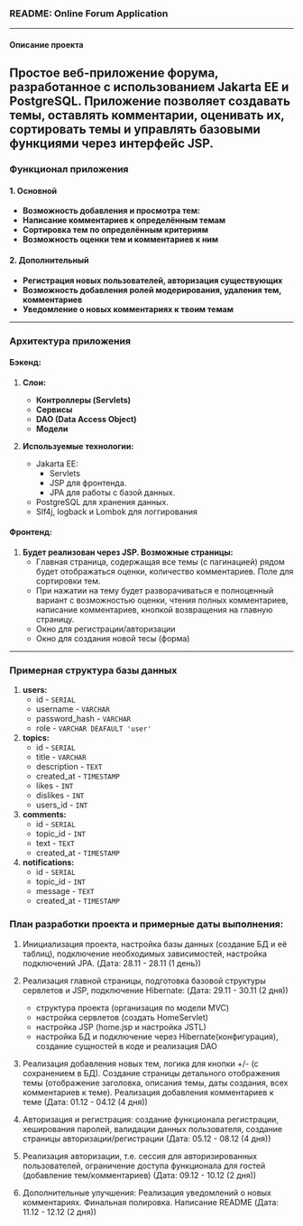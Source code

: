 ### **README: Online Forum Application**

---

#### **Описание проекта**
Простое веб-приложение форума, разработанное с использованием Jakarta EE и PostgreSQL. Приложение позволяет создавать темы,
оставлять комментарии, оценивать их, сортировать темы и управлять базовыми функциями через интерфейс JSP.
---

### **Функционал приложения**

#### 1. **Основной**
- **Возможность добавления и просмотра тем:**
- **Написание комментариев к определённым темам**
- **Сортировка тем по определённым критериям**
- **Возможность оценки тем и комментариев к ним**

#### 2. **Дополнительный**
- **Регистрация новых пользователей, авторизация существующих**
- **Возможность добавления ролей модерирования, удаления тем, комментариев**
- **Уведомление о новых комментариях к твоим темам**
---

### **Архитектура приложения**

#### **Бэкенд:**
1. **Слои:**
    - **Контроллеры (Servlets)**
    - **Сервисы**
    - **DAO (Data Access Object)**
    - **Модели**

2. **Используемые технологии:**
    - Jakarta EE:
        - Servlets
        - JSP для фронтенда.
        - JPA для работы с базой данных.
    - PostgreSQL для хранения данных.
    - Slf4j, logback и Lombok для логгирования

#### **Фронтенд:**
1. **Будет реализован через JSP. Возможные страницы:**
    - Главная страница, содержащая все темы (с пагинацией) рядом будет отображаться оценки, количество комментариев. Поле для сортировки тем.
    - При нажатии на тему будет разворачиваться е полноценный вариант с возможностью оценки, чтения полных комментариев, написание комментариев, кнопкой возвращения на главную страницу.
    - Окно для регистрации/авторизации
    - Окно для создания новой тесы (форма)
---

### **Примерная структура базы данных**

1. **users:**
    - id - `SERIAL`
    - username - `VARCHAR`
    - password_hash - `VARCHAR`
    - role - `VARCHAR DEAFAULT 'user'`
2. **topics:**
    - id - `SERIAL`
    - title - `VARCHAR`
    - description - `TEXT`
    - created_at - `TIMESTAMP`
    - likes - `INT`
    - dislikes - `INT`
    - users_id - `INT`
3. **comments:**
    - id - `SERIAL`
    - topic_id - `INT`
    - text - `TEXT`
    - created_at - `TIMESTAMP`
4. **notifications:**
    - id - `SERIAL`
    - topic_id - `INT`
    - message - `TEXT`
    - created_at - `TIMESTAMP`


### **План разработки проекта и примерные даты выполнения:**

1. Инициализация проекта, настройка базы данных (создание БД и её таблиц), подключение необходимых зависимостей, настройка подключений JPA. (Дата: 28.11 - 28.11 (1 день))

2. Реализация главной страницы, подготовка базовой структуры сервлетов и JSP, подключение Hibernate: (Дата: 29.11 - 30.11 (2 дня))
   - структура проекта (организация по модели MVC)
   - настройка сервлетов (создать HomeServlet)
   - настройка JSP (home.jsp и настройка JSTL)
   - настройка БД и подключение через Hibernate(конфигурация), создание сущностей в коде и реализация DAO

3. Реализация добавления новых тем, логика для кнопки +/- (с сохранением в БД). Создание страницы детального отображения темы (отображение заголовка, описания темы, даты создания, всех комментариев к теме). Реализация добавления комментариев к теме (Дата: 01.12 - 04.12 (4 дня))

4. Авторизация и регистрация: создание функционала регистрации, хеширования паролей, валидации данных пользователя, создание страницы авторизации/регистрации (Дата: 05.12 - 08.12 (4 дня))

5. Реализация авторизации, т.е. сессия для авторизированных пользователей, ограничение доступа функционала для гостей (добавление тем/комментариев) (Дата: 09.12 - 10.12 (2 дня))

6. Дополнительные улучшения: Реализация уведомлений о новых комментариях. Финальная полировка. Написание README (Дата: 11.12 - 12.12 (2 дня))
